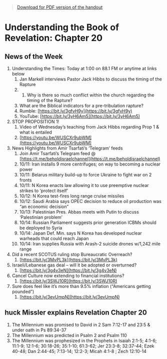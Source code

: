 
>[Download for PDF version of the handout](/week101622.pdf)

# Understanding the Book of Revelation: Chapter 20

## News of the Week

1. Understanding the Times: Today at 1:00 on 88.1 FM or anytime at links below              
	1. Jan Markell interviews Pastor Jack Hibbs to discuss the timing of the Rapture 
	2. 1. Why is there so much conflict within the church regarding the timing of the Rapture?
	3. What are the Biblical indicators for a pre-tribulation rapture? 
	4. Rumble: [https://bit.ly/3gfvH9y](https://bit.ly/3gfvH9y) 
	5. YouTube: [https://bit.ly/3yH6Am5](https://bit.ly/3yH6Am5) 
1. STOP PROPOSITION 1!  
	1. Video of Wednesday’s teaching from Jack Hibbs regarding Prop 1 & what is entailed
	1. [https://youtu.be/WUSCXr9ubWM](https://youtu.be/WUSCXr9ubWM) 
1. News Highlights from Amir Tsarfati’s ‘Telegram’ feeds 
	1. Join Amir Tsarfati’s Telegram feed @ [https://t.me/beholdisraelchannel](https://t.me/beholdisraelchannel) 
	1. 10/11: Iran installs 9 more centrifuges; on way to becoming a nuclear power   
	1. 10/11: Belarus military build-up to force Ukraine to fight war on 2 fronts  
	1. 10/11: N Korea enacts law allowing it to use preemptive nuclear strikes to ‘protect itself’ 
	1. 10/12: N Korea test-fires long range cruise missiles 
	1. 10/12: Saudi Arabia says OPEC decision to reduce oil production was “an economic decision”
	1. 10/13: Palestinian Pres. Abbas meets with Putin to discuss ‘Palestinian problem’
	1. 10/14: Russian Parliament suggests prior generation ICBMs should be deployed to Syria
	1. 10/14: Japan Def. Min. says N Korea has developed nuclear warheads that could reach Japan
	1. 10/14: Iran supplies Russia with Arash-2 suicide drones w/1,242 mile range 
1. Did a recent SCOTUS ruling stop Bureaucratic Overreach?
	1. [https://bit.ly/3MvPL3k](https://bit.ly/3MvPL3k) 
1. Israeli/Lebanese gas deal – will it be adopted or overturned?
	1. [https://bit.ly/3g4v3eN](https://bit.ly/3g4v3eN) 
1. Cancel Culture now extending to financial institutions?
	1. [https://bit.ly/3SWJ10R](https://bit.ly/3SWJ10R)   
1. Sure does feel like it’s more than 9.5% inflation (“Americans getting pounded”)
	1. [https://bit.ly/3evUmpN](https://bit.ly/3evUmpN) 

## huck Missler explains Revelation Chapter 20
1. The Millennium was promised to David in 2 Sam 7:12-17 and 23:5 & under oath in Ps 89:34-37
1. The Millennium was predicted in Psalm 2 and Psalm 110
1. The Millennium was prophesized in the Prophets in Isaiah 2:1-5; 4:1-6; 11:1-9; 12:1-6; 30:18-26; 35:1-10; 61:3-62; Jer 23:3-8; 32:37-44; Ezek 40-48; Dan 2:44-45; 7:13-14; 12:2-3; Micah 4:1-8 ; Zech 12:10-14
